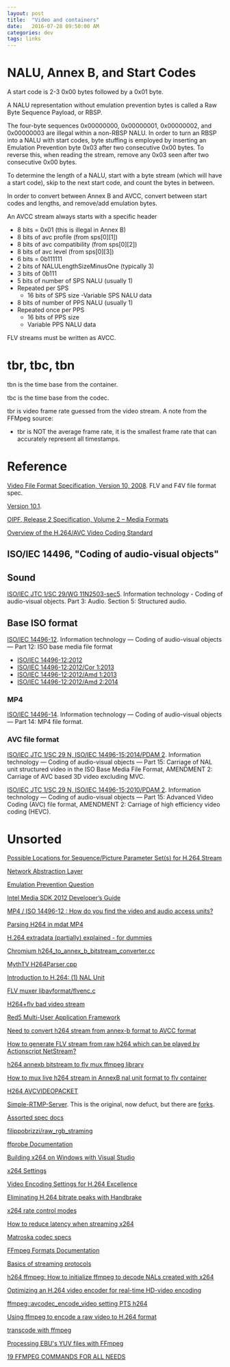 ```yaml
---
layout: post
title:  "Video and containers"
date:   2016-07-28 09:50:00 AM
categories: dev
tags: links
---
```


# NALU, Annex B, and Start Codes

A start code is 2-3 0x00 bytes followed by a 0x01 byte.

A NALU representation without emulation prevention bytes is called a Raw Byte Sequence Payload, or RBSP.

The four-byte sequences 0x00000000, 0x00000001, 0x00000002, and 0x00000003 are illegal within a non-RBSP NALU. In order to turn an RBSP into a NALU with start codes, byte stuffing is employed by inserting an Emulation Prevention byte 0x03 after two consecutive 0x00 bytes. To reverse this, when reading the stream, remove any 0x03 seen after two consecutive 0x00 bytes.

To determine the length of a NALU, start with a byte stream (which will have a start code), skip to the next start code, and count the bytes in between.

In order to convert between Annex B and AVCC, convert between start codes and lengths, and remove/add emulation bytes.

An AVCC stream always starts with a specific header

- 8 bits = 0x01 (this is illegal in Annex B)
- 8 bits of avc profile (from sps[0][1])
- 8 bits of avc compatibility (from sps[0][2])
- 8 bits of avc level (from sps[0][3])
- 6 bits = 0b111111
- 2 bits of NALULengthSizeMinusOne (typically 3)
- 3 bits of 0b111
- 5 bits of number of SPS NALU (usually 1)
- Repeated per SPS
  - 16 bits of SPS size
  -Variable SPS NALU data
- 8 bits of number of PPS NALU (usually 1)
- Repeated once per PPS
  - 16 bits of PPS size
  - Variable PPS NALU data

FLV streams must be written as AVCC.

# tbr, tbc, tbn

tbn is the time base from the container.

tbc is the time base from the codec.

tbr is video frame rate guessed from the video stream. A note from the FFMpeg source:

- tbr is NOT the average frame rate, it is the smallest frame rate that can accurately represent all timestamps.

# Reference

[Video File Format Specification, Version 10, 2008](https://www.adobe.com/content/dam/Adobe/en/devnet/flv/pdfs/video_file_format_spec_v10.pdf). FLV and F4V file format spec.

[Version 10.1](https://github.com/smartdu/srs/blob/master/trunk/doc/video_file_format_spec_v10_1.pdf).

[OIPF, Release 2 Specification, Volume 2 – Media Formats](http://www.oipf.tv/docs/oipf-archive/OIPF-T1-R2-Specification-Volume-2-Media_Formats-v2_2-2013-05-15.pdf)

[Overview of the H.264/AVC Video Coding Standard](http://ip.hhi.de/imagecom_G1/assets/pdfs/csvt_overview_0305.pdf)

## ISO/IEC 14496, "Coding of audio-visual objects"

## Sound

[ISO/IEC JTC 1/SC 29/WG 11N2503-sec5](http://sound.media.mit.edu/resources/mpeg4/SA-FDIS.pdf). Information technology - Coding of audio-visual objects. Part 3: Audio. Section 5: Structured audio.

## Base ISO format

[ISO/IEC 14496-12](http://l.web.umkc.edu/lizhu/teaching/2016sp.video-communication/ref/mp4.pdf). Information technology — Coding of audio-visual objects — Part 12: ISO base media file format

- [ISO/IEC 14496-12:2012](http://standards.iso.org/ittf/PubliclyAvailableStandards/c061988_ISO_IEC_14496-12_2012.zip)
- [ISO/IEC 14496-12:2012/Cor 1:2013](http://standards.iso.org/ittf/PubliclyAvailableStandards/c063525_ISO_IEC_14496-12_2012_Cor_1_2013.zip)
- [ISO/IEC 14496-12:2012/Amd 1:2013](http://standards.iso.org/ittf/PubliclyAvailableStandards/c063187_ISO_IEC_14496-12_2012_Amd_1_2013.zip)
- [ISO/IEC 14496-12:2012/Amd 2:2014](http://standards.iso.org/ittf/PubliclyAvailableStandards/c063188_ISO_IEC_14496-12_2012_Amd_2_2014.zip)

### MP4

[ISO/IEC 14496-14](https://www.cmlab.csie.ntu.edu.tw/~cathyp/eBooks/14496_MPEG4/ISO_IEC_14496-14_2003-11-15.pdf). Information technology — Coding of
audio-visual objects — Part 14: MP4 file format.

### AVC file format

[ISO/IEC JTC 1/SC 29 N, ISO/IEC 14496-15:2014/PDAM 2](https://www.itscj.ipsj.or.jp/sc29/open/29view/29n14632t.doc). Information technology — Coding of audio-visual objects — Part 15: Carriage of NAL unit structured video in the ISO Base Media File Format, AMENDMENT 2: Carriage of AVC based 3D video excluding MVC.

[ISO/IEC JTC 1/SC 29 N, ISO/IEC 14496-15:2010/PDAM 2](https://www.itscj.ipsj.or.jp/sc29/open/29view/29n12786t.doc). Information technology — Coding of audio-visual objects — Part 15: Advanced Video Coding (AVC) file format, AMENDMENT 2: Carriage of high efficiency video coding (HEVC).

# Unsorted

[Possible Locations for Sequence/Picture Parameter Set(s) for H.264 Stream](http://stackoverflow.com/questions/24884827/possible-locations-for-sequence-picture-parameter-sets-for-h-264-stream)

[Network Abstraction Layer](https://en.wikipedia.org/wiki/Network_Abstraction_Layer)

[Emulation Prevention Question](http://forum.doom9.org/archive/index.php/t-165995.html)

[Intel Media SDK 2012 Developer’s Guide](https://software.intel.com/sites/default/files/m/b/a/5/b/5/43685-Intel_Media_Developers_Guide.pdf)

[MP4 / ISO 14496-12 : How do you find the video and audio access units?](http://stackoverflow.com/questions/8525824/mp4-iso-14496-12-how-do-you-find-the-video-and-audio-access-units)

[Parsing H264 in mdat MP4](http://stackoverflow.com/questions/5544696/parsing-h264-in-mdat-mp4/8527819)

[H.264 extradata (partially) explained - for dummies](http://aviadr1.blogspot.com/2010/05/h264-extradata-partially-explained-for.html)

[Chromium h264_to_annex_b_bitstream_converter.cc](https://src.chromium.org/svn/trunk/src/media/filters/h264_to_annex_b_bitstream_converter.cc)

[MythTV H264Parser.cpp](https://code.mythtv.org/doxygen/H264Parser_8cpp_source.html)

[Introduction to H.264: (1) NAL Unit](http://yumichan.net/video-processing/video-compression/introduction-to-h264-nal-unit/)

[FLV muxer libavformat/flvenc.c](https://nsl.cs.usc.edu/enl/trunk/aqua/loader/jni/src/libavformat/flvenc.c)

[H264+flv bad video stream](https://ffmpeg.org/pipermail/libav-user/2013-June/004980.html)

[Red5 Multi-User Application Framework](https://code.google.com/archive/p/comserver/source/default/source)

[Need to convert h264 stream from annex-b format to AVCC format](http://stackoverflow.com/questions/23404403/need-to-convert-h264-stream-from-annex-b-format-to-avcc-format)

[How to generate FLV stream from raw h264 which can be played by Actionscript NetStream?](http://stackoverflow.com/questions/11862666/how-to-generate-flv-stream-from-raw-h264-which-can-be-played-by-actionscript-net)

[h264 annexb bitstream to flv mux ffmpeg library](http://stackoverflow.com/questions/29751805/h264-annexb-bitstream-to-flv-mux-ffmpeg-library)

[How to mux live h264 stream in AnnexB nal unit format to flv container](http://stackoverflow.com/questions/37300963/how-to-mux-live-h264-stream-in-annexb-nal-unit-format-to-flv-container)

[H264 AVCVIDEOPACKET](http://livertmpjavapublisher.blogspot.com/2011/06/h264-avcvideopacket.html)

[Simple-RTMP-Server](https://github.com/ossrs/srs/tree/2.0release). This is the original, now defuct, but there are [forks](https://github.com/ossrs/srs).

[Assorted spec docs](https://github.com/smartdu/srs/tree/master/trunk/doc)

[filippobrizzi/raw_rgb_straming](https://github.com/filippobrizzi/raw_rgb_straming)

[ffprobe Documentation](https://www.ffmpeg.org/ffprobe.html)

[Building x264 on Windows with Visual Studio](http://siliconandlithium.blogspot.no/2014/03/building-x264-on-windows-with-visual.html)

[x264 Settings](http://birds-are-nice.me/publications/extremex264_1.shtml)

[Video Encoding Settings for H.264 Excellence](http://www.lighterra.com/papers/videoencodingh264/)

[Eliminating H.264 bitrate peaks with Handbrake](http://eldar.cz/kangaroo/binarni-sxizofrenie/howto-handbrake-limit-peak-bitrate.html)

[x264 rate control modes](http://stackoverflow.com/questions/18586700/x264-rate-control-modes)

[How to reduce latency when streaming x264](http://stackoverflow.com/questions/20051784/how-to-reduce-latency-when-streaming-x264)

[Matroska codec specs](https://matroska.org/technical/specs/codecid/index.html)

[FFmpeg Formats Documentation](https://www.ffmpeg.org/ffmpeg-formats.html)

[Basics of streaming protocols](http://www.garymcgath.com/streamingprotocols.html)

[h264 ffmpeg: How to initialize ffmpeg to decode NALs created with x264](http://stackoverflow.com/questions/14322670/h264-ffmpeg-how-to-initialize-ffmpeg-to-decode-nals-created-with-x264)

[Optimizing an H.264 video encoder for real-time HD-video encoding](http://www.diva-portal.org/smash/get/diva2:432684/FULLTEXT01.pdf)

[ffmpeg::avcodec_encode_video setting PTS h264](http://stackoverflow.com/questions/6603979/ffmpegavcodec-encode-video-setting-pts-h264)

[Using ffmpeg to encode a raw video to H.264 format](http://superuser.com/questions/322354/using-ffmpeg-to-encode-a-raw-video-to-h-264-format)

[transcode with ffmpeg](http://thompsonng.blogspot.com.au/search/label/FFMPEG)

[Processing EBU's YUV files with FFmpeg](https://www.tribler.org/FfmpegYuv/)

[19 FFMPEG COMMANDS FOR ALL NEEDS](http://www.catswhocode.com/blog/19-ffmpeg-commands-for-all-needs)
